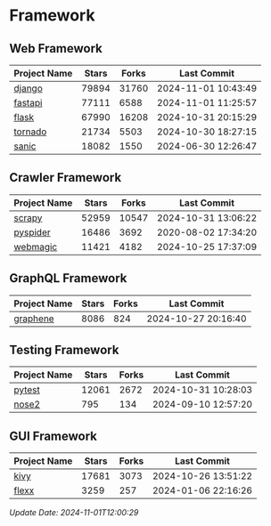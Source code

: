 # Framework

## Web Framework
| Project Name | Stars | Forks | Last Commit |
| ------------ | ----- | ----- | ----------- |
| [django](https://github.com/django/django) | 79894 | 31760 | 2024-11-01 10:43:49 |
| [fastapi](https://github.com/fastapi/fastapi) | 77111 | 6588 | 2024-11-01 11:25:57 |
| [flask](https://github.com/pallets/flask) | 67990 | 16208 | 2024-10-31 20:15:29 |
| [tornado](https://github.com/tornadoweb/tornado) | 21734 | 5503 | 2024-10-30 18:27:15 |
| [sanic](https://github.com/sanic-org/sanic) | 18082 | 1550 | 2024-06-30 12:26:47 |

## Crawler Framework
| Project Name | Stars | Forks | Last Commit |
| ------------ | ----- | ----- | ----------- |
| [scrapy](https://github.com/scrapy/scrapy) | 52959 | 10547 | 2024-10-31 13:06:22 |
| [pyspider](https://github.com/binux/pyspider) | 16486 | 3692 | 2020-08-02 17:34:20 |
| [webmagic](https://github.com/code4craft/webmagic) | 11421 | 4182 | 2024-10-25 17:37:09 |

## GraphQL Framework
| Project Name | Stars | Forks | Last Commit |
| ------------ | ----- | ----- | ----------- |
| [graphene](https://github.com/graphql-python/graphene) | 8086 | 824 | 2024-10-27 20:16:40 |

## Testing Framework
| Project Name | Stars | Forks | Last Commit |
| ------------ | ----- | ----- | ----------- |
| [pytest](https://github.com/pytest-dev/pytest) | 12061 | 2672 | 2024-10-31 10:28:03 |
| [nose2](https://github.com/nose-devs/nose2) | 795 | 134 | 2024-09-10 12:57:20 |

## GUI Framework
| Project Name | Stars | Forks | Last Commit |
| ------------ | ----- | ----- | ----------- |
| [kivy](https://github.com/kivy/kivy) | 17681 | 3073 | 2024-10-26 13:51:22 |
| [flexx](https://github.com/flexxui/flexx) | 3259 | 257 | 2024-01-06 22:16:26 |

*Update Date: 2024-11-01T12:00:29*